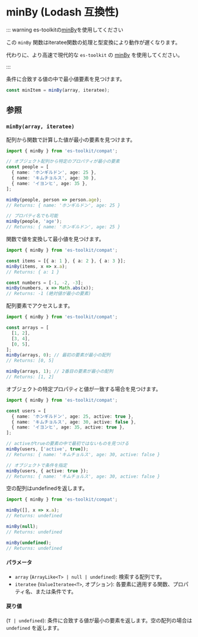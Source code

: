 # minBy (Lodash 互換性)

::: warning es-toolkitの[minBy](../../math/minBy.md)を使用してください

この `minBy` 関数はiteratee関数の処理と型変換により動作が遅くなります。

代わりに、より高速で現代的な `es-toolkit` の [minBy](../../math/minBy.md) を使用してください。

:::

条件に合致する値の中で最小値要素を見つけます。

```typescript
const minItem = minBy(array, iteratee);
```

## 参照

### `minBy(array, iteratee)`

配列から関数で計算した値が最小の要素を見つけます。

```typescript
import { minBy } from 'es-toolkit/compat';

// オブジェクト配列から特定のプロパティが最小の要素
const people = [
  { name: 'ホンギルドン', age: 25 },
  { name: 'キムチョルス', age: 30 },
  { name: 'イヨンヒ', age: 35 },
];

minBy(people, person => person.age);
// Returns: { name: 'ホンギルドン', age: 25 }

// プロパティ名でも可能
minBy(people, 'age');
// Returns: { name: 'ホンギルドン', age: 25 }
```

関数で値を変換して最小値を見つけます。

```typescript
import { minBy } from 'es-toolkit/compat';

const items = [{ a: 1 }, { a: 2 }, { a: 3 }];
minBy(items, x => x.a);
// Returns: { a: 1 }

const numbers = [-1, -2, -3];
minBy(numbers, x => Math.abs(x));
// Returns: -1 (絶対値が最小の要素)
```

配列要素でアクセスします。

```typescript
import { minBy } from 'es-toolkit/compat';

const arrays = [
  [1, 2],
  [3, 4],
  [0, 5],
];
minBy(arrays, 0); // 最初の要素が最小の配列
// Returns: [0, 5]

minBy(arrays, 1); // 2番目の要素が最小の配列
// Returns: [1, 2]
```

オブジェクトの特定プロパティと値が一致する場合を見つけます。

```typescript
import { minBy } from 'es-toolkit/compat';

const users = [
  { name: 'ホンギルドン', age: 25, active: true },
  { name: 'キムチョルス', age: 30, active: false },
  { name: 'イヨンヒ', age: 35, active: true },
];

// activeがtrueの要素の中で最初ではないものを見つける
minBy(users, ['active', true]);
// Returns: { name: 'キムチョルス', age: 30, active: false }

// オブジェクトで条件を指定
minBy(users, { active: true });
// Returns: { name: 'キムチョルス', age: 30, active: false }
```

空の配列はundefinedを返します。

```typescript
import { minBy } from 'es-toolkit/compat';

minBy([], x => x.a);
// Returns: undefined

minBy(null);
// Returns: undefined

minBy(undefined);
// Returns: undefined
```

#### パラメータ

- `array` (`ArrayLike<T> | null | undefined`): 検索する配列です。
- `iteratee` (`ValueIteratee<T>`, オプション): 各要素に適用する関数、プロパティ名、または条件です。

#### 戻り値

(`T | undefined`): 条件に合致する値が最小の要素を返します。空の配列の場合は `undefined` を返します。